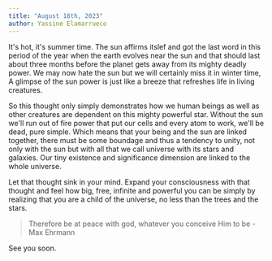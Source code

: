 ```yaml
---
title: "August 18th, 2023"
author: Yassine Elamarrueco
---
```


It's hot, it's summer time. The sun affirms itslef and got the last word in this period of the year when the earth evolves near the sun
and that should last about three months before the planet gets away from its mighty deadly power. We may now hate the sun 
but we will certainly miss it in winter time, A glimpse of the sun power is just like a breeze that refreshes life in living creatures.

So this thought only simply demonstrates how we human beings as well as other creatures are dependent on this mighty powerful star. Without 
the sun we'll run out of fire power that put our cells and every atom to work, we'll be dead, pure simple. Which means that your being and
the sun are linked together, there must be some boundage and thus a tendency to unity, not only with the sun but with all that we call universe with its stars and galaxies. Our tiny existence and significance dimension are linked to the whole universe.

Let that thought sink in your mind. Expand your consciousness with that thought and feel
how big, free, infinite and powerful you can be simply by realizing that you are a child of the universe, 
no less than the trees and the stars.   

> Therefore be at peace with god, whatever you conceive Him to be - Max Ehrmann

See you soon.
